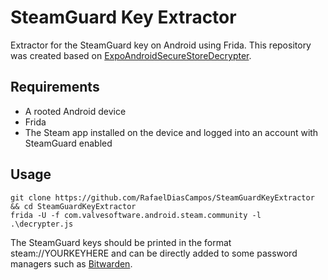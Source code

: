 # SteamGuard Key Extractor

Extractor for the SteamGuard key on Android using Frida. This repository was created based on [ExpoAndroidSecureStoreDecrypter](https://github.com/RafaelDiasCampos/ExpoAndroidSecureStoreDecrypter).

## Requirements

* A rooted Android device
* Frida
* The Steam app installed on the device and logged into an account with SteamGuard enabled

## Usage

```console
git clone https://github.com/RafaelDiasCampos/SteamGuardKeyExtractor && cd SteamGuardKeyExtractor
frida -U -f com.valvesoftware.android.steam.community -l .\decrypter.js
```

The SteamGuard keys should be printed in the format steam://YOURKEYHERE and can be directly added to some password managers such as [Bitwarden](https://bitwarden.com/help/authenticator-keys/#steam-guard-totps).